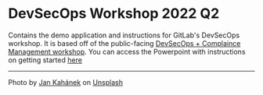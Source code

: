 # DevSecOps Workshop 2022 Q2

Contains the demo application and instructions for GitLab's DevSecOps workshop. It is based off of the public-facing [DevSecOps + Complaince Management workshop](https://tech-marketing.gitlab.io/devsecops/devsecops-workshop/workshop/). You can access the Powerpoint with instructions on getting started [here](https://docs.google.com/presentation/d/1ZtMIgB3iu8VjVeCEnPNpW2dqqqOGGUK6RHJ6lo6OB2U/edit?usp=sharing)

---

Photo by <a href="https://unsplash.com/@honza_kahanek?utm_source=unsplash&utm_medium=referral&utm_content=creditCopyText">Jan Kahánek</a> on <a href="https://unsplash.com/s/photos/notes?utm_source=unsplash&utm_medium=referral&utm_content=creditCopyText">Unsplash</a>
